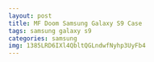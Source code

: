 ```yaml
---
layout: post
title: MF Doom Samsung Galaxy S9 Case
tags: samsung galaxy s9
categories: samsung
img: 1385LRD6IXl4QbltQGLndwfNyhp3UyFb4
---
```

